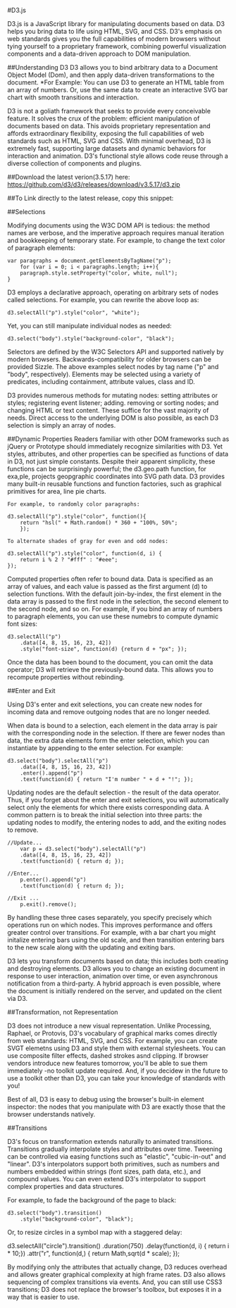 #D3.js

D3.js is a JavaScript library for manipulating documents based on data. D3 helps you bring data to life using HTML, SVG, and CSS. D3's emphasis on web standards gives you the full capabilities of modern browsers without tying yourself to a proprietary framework, combining powerful visualization components and a data-driven approach to DOM manipulation.

##Understanding D3
D3 allows you to bind arbitrary data to a Document Object Model (Dom), and then apply data-driven transformations to the document.
	*For Example:
		You can use D3 to generate an HTML table from an array of numbers. Or, use the same data to create an interactive SVG bar chart with smooth transitions and interaction. 

D3 is not a goliath framework that seeks to provide every conceivable feature. It solves the crux of the problem: efficient manipulation of documents based on data. This avoids proprietary representation and affords extraordinary flexibility, exposing the full capabilities of web standards such as HTML, SVG and CSS. With minimal overhead, D3 is extremely fast, supporting large datasets and dynamic behaviors for interaction and animation. D3's functional style allows code reuse through a diverse collection of components and plugins.

##Download the latest verion(3.5.17) here:
	https://github.com/d3/d3/releases/download/v3.5.17/d3.zip

##To Link directly to the latest release, copy this snippet:
	<script src="https://d3js.org/d3.v3.min.js" charset="utf-8"></script>

##Selections

Modifying documents using the W3C DOM API is tedious: the method names are verbose, and the imperative approach requires manual iteration and bookkeeping of temporary state. For example, to change the text color of paragraph elements:

	var paragraphs = document.getElementsByTagName("p");
		for (var i = 0; i < paragraphs.length; i++){
		paragraph.style.setProperty("color, white, null");
	}

D3 employs a declarative approach, operating on arbitrary sets of nodes called selections. For example, you can rewrite the above loop as:

	d3.selectAll("p").style("color", "white");

Yet, you can still manipulate individual nodes as needed:

	d3.select("body").style("background-color", "black");

Selectors are defined by the W3C Selectors API and supported natively by modern browsers. Backwards-compatibility for older browsers can be provided Sizzle. The above examples select nodes by tag name ("p" and "body", respectively). Elements may be selected using a variety of predicates, including containment, attribute values, class and ID.

D3 provides numerous methods for mutating nodes: setting attributes or styles; registering event listener; adding. removing or sorting nodes; and changing HTML or text content. These suffice for the vast majority of needs. Direct access to the underlying DOM is also possible, as each D3 selection is simply an array of nodes.

##Dynamic Properties
    Readers familiar with other DOM frameworks such as jQuery or Prototype should immediately recognize similarities with D3. Yet styles, attributes, and other properties can be specified as functions of data in D3, not just simple constants. Despite their apparent simplicity, these functions can be surprisingly powerful; the d3.geo.path function, for exa,ple, projects geopgraphic coordinates into SVG path data. D3  provides many built-in reusable functions and function factories, such as graphical primitives for area, line pie charts.

    For example, to randomly color paragraphs:

    d3.selectAll("p").style("color", function(){
        return "hsl(" + Math.random() * 360 + "100%, 50%";
        });

    To alternate shades of gray for even and odd nodes:

    d3.selectAll("p").style("color", function(d, i) {
        return i % 2 ? "#fff" : "#eee";
    });

Computed properties often refer to bound data. Data is specified as an array of values, and each value is passed as the first argument (d) to selection functions. With the default join-by-index, the first element in the data array is passed to the first node in the selection, the second element to the second node, and so on. For example, if you bind an array of numbers to paragraph elements, you can use these numebrs to compute dynamic font sizes:

    d3.selectAll("p")
        .data([4, 8, 15, 16, 23, 42])
        .style("font-size", function(d) {return d + "px"; });
Once the data has been bound to the document, you can omit the data operator; D3 will retrieve the previously-bound data. This allows you to recompute properties without rebinding.

##Enter and Exit

Using D3's enter and exit selections, you can create new nodes for incoming data and remove outgoing nodes that are no longer needed.

When data is bound to a selection, each element in the data array is pair with the corresponding node in the selection. If there are fewer nodes than data, the extra data elements form the enter selection, which you can instantiate by appending to the enter selection. For example:

    d3.select("body").selectAll("p")
        .data([4, 8, 15, 16, 23, 42])
        .enter().append("p")
        .text(function(d) { return "I'm number " + d + "!"; });

Updating nodes are the default selection - the result of the data operator. Thus, if you forget about the enter and exit selections, you will automatically select only the elements for which there exists corresponding data. A common pattern is to break the initial selection into three parts: the updating nodes to modify, the entering nodes to add, and the exiting nodes to remove.

    //Update...
        var p = d3.select("body").selectAll("p")
        .data([4, 8, 15, 16, 23, 42])
        .text(function(d) { return d; });

    //Enter...
        p.enter().append("p")
        .text(function(d) { return d; });

    //Exit ...
        p.exit().remove();

By handling these three cases separately, you specify precisely which operations run on which nodes. This improves performance and offers greater control over transitions. For example, with a bar chart you might initalize entering bars using the old scale, and then transition entering bars to the new scale along with the updating and exiting bars.

D3 lets you transform documents based on data; this includes both creating and destroying elements. D3 allows you to change an existing document in response to user interaction, animation over time, or even asynchronous notification from a third-party. A hybrid approach is even possible, where the document is initially rendered on the server, and updated on the client via D3.

##Transformation, not Representation

D3 does not introduce a new visual representation. Unlike Processing, Raphael, or Protovis, D3's vocabulary of graphical marks comes directly from web standards: HTML, SVG, and CSS. For example, you can create SVGT elemetns using D3 and style them with external stylesheets. You can use composite filter effects, dashed strokes asnd clipping. If browser vendors introduce new features tomorrow, you'll be able to sue them immediately -no toolkit update required. And, if you decidew in the future to use a toolkit other than D3, you can take your knowledge of standards with you! 

Best of all, D3 is easy to debug using the browser's built-in element inspector: the nodes that you manipulate with D3 are exactly those that the browser understands natively.

##Transitions

D3's focus on transformation extends naturally to animated transitions. Transitions gradually interpolate styles and attributes over time. Tweening can be controlled via easing functions such as "elastic", "cubic-in-out" and "linear". D3's interpolators support both primitives, such as numbers and numbers embedded within strings (font sizes, path data, etc.), and compound values. You can even extend D3's interpolator to support complex properties and data structures.

For example, to fade the background of the page to black:

    d3.select("body").transition()
        .style("background-color", "black");

Or, to resize circles in a symbol map with a staggered delay:

d3.selectAll("circle").transition()
    .duration(750)
    .delay(function(d, i) { return i * 10;})
    .attr("r", function(d,) { return Math,sqrt(d * scale); });


By modifying only the attributes that actually change, D3 reduces overhead and allows greater graphical complexity at high frame rates. D3 also allows sequencing of complex transitions via events. And, you can still use CSS3 transitions; D3 does not replace the browser's toolbox, but exposes it in a way that is easier to use.